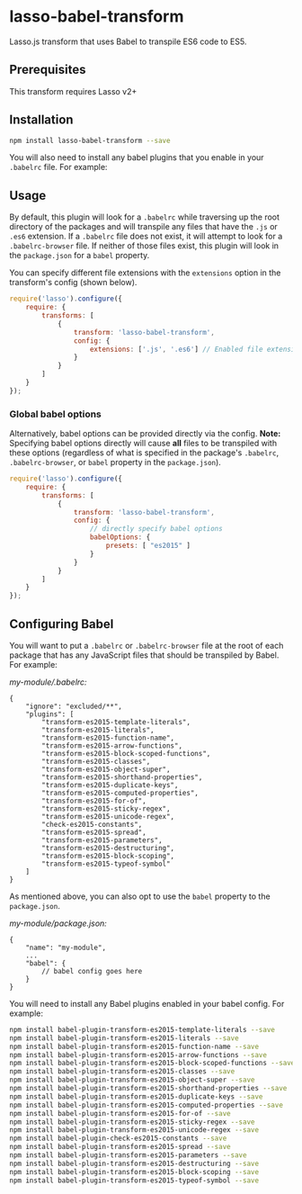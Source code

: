 # lasso-babel-transform

Lasso.js transform that uses Babel to transpile ES6 code to ES5.

## Prerequisites

This transform requires Lasso v2+

## Installation

```bash
npm install lasso-babel-transform --save
```

You will also need to install any babel plugins that you enable in your `.babelrc` file. For example:


## Usage

By default, this plugin will look for a `.babelrc` while traversing up the root directory of the packages and
will transpile any files that have the `.js` or `.es6` extension. If a `.babelrc` file does not exist, it
will attempt to look for a `.babelrc-browser` file. If neither of those files exist, this plugin will look in
the `package.json` for a `babel` property.

You can specify different file extensions with the `extensions` option in the transform's config (shown below).

```javascript
require('lasso').configure({
    require: {
        transforms: [
            {
                transform: 'lasso-babel-transform',
                config: {
                    extensions: ['.js', '.es6'] // Enabled file extensions. Default: ['.js', '.es6']
                }
            }
        ]
    }
});
```

### Global babel options

Alternatively, babel options can be provided directly via the config. **Note:** Specifying babel options directly
will cause **all** files to be transpiled with these options (regardless of what is specified in the package's `.babelrc`,
 `.babelrc-browser`, or `babel` property in the `package.json`).

```javascript
require('lasso').configure({
    require: {
        transforms: [
            {
                transform: 'lasso-babel-transform',
                config: {
                    // directly specify babel options
                    babelOptions: {
                        presets: [ "es2015" ]
                    }
                }
            }
        ]
    }
});
```

## Configuring Babel

You will want to put a `.babelrc` or `.babelrc-browser` file at the root of each package that has any JavaScript files that should
be transpiled by Babel. For example:

_my-module/.babelrc:_

```
{
    "ignore": "excluded/**",
    "plugins": [
        "transform-es2015-template-literals",
        "transform-es2015-literals",
        "transform-es2015-function-name",
        "transform-es2015-arrow-functions",
        "transform-es2015-block-scoped-functions",
        "transform-es2015-classes",
        "transform-es2015-object-super",
        "transform-es2015-shorthand-properties",
        "transform-es2015-duplicate-keys",
        "transform-es2015-computed-properties",
        "transform-es2015-for-of",
        "transform-es2015-sticky-regex",
        "transform-es2015-unicode-regex",
        "check-es2015-constants",
        "transform-es2015-spread",
        "transform-es2015-parameters",
        "transform-es2015-destructuring",
        "transform-es2015-block-scoping",
        "transform-es2015-typeof-symbol"
    ]
}
```

As mentioned above, you can also opt to use the `babel` property to the `package.json`.

_my-module/package.json:_
```
{
    "name": "my-module",
    ...
    "babel": {
        // babel config goes here
    }
}
```

You will need to install any Babel plugins enabled in your babel config. For example:

```bash
npm install babel-plugin-transform-es2015-template-literals --save
npm install babel-plugin-transform-es2015-literals --save
npm install babel-plugin-transform-es2015-function-name --save
npm install babel-plugin-transform-es2015-arrow-functions --save
npm install babel-plugin-transform-es2015-block-scoped-functions --save
npm install babel-plugin-transform-es2015-classes --save
npm install babel-plugin-transform-es2015-object-super --save
npm install babel-plugin-transform-es2015-shorthand-properties --save
npm install babel-plugin-transform-es2015-duplicate-keys --save
npm install babel-plugin-transform-es2015-computed-properties --save
npm install babel-plugin-transform-es2015-for-of --save
npm install babel-plugin-transform-es2015-sticky-regex --save
npm install babel-plugin-transform-es2015-unicode-regex --save
npm install babel-plugin-check-es2015-constants --save
npm install babel-plugin-transform-es2015-spread --save
npm install babel-plugin-transform-es2015-parameters --save
npm install babel-plugin-transform-es2015-destructuring --save
npm install babel-plugin-transform-es2015-block-scoping --save
npm install babel-plugin-transform-es2015-typeof-symbol --save
```


